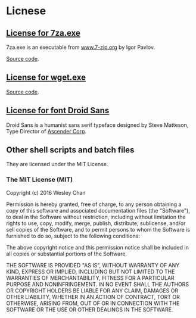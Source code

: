 # Licnese

## [License for 7za.exe](http://www.7-zip.org/license.txt)
7za.exe is an executable from www.7-zip.org by Igor Pavlov.

[Source code](http://www.7-zip.org/a/7z1514-src.7z).

## [License for wget.exe](https://www.gnu.org/copyleft/gpl.html)
[Source code](http://ftp.gnu.org/gnu/wget/wget-1.17.1.tar.xz).

## [License for font Droid Sans](https://www.apache.org/licenses/LICENSE-2.0.txt)
Droid Sans is a humanist sans serif typeface designed by Steve Matteson, Type Director of [Ascender Corp](http://ascendercorp.com/).

## Other shell scripts and batch files
They are licensed under the MIT License.

### The MIT License (MIT)

Copyright (c) 2016 Wesley Chan

Permission is hereby granted, free of charge, to any person obtaining a copy
of this software and associated documentation files (the "Software"), to deal
in the Software without restriction, including without limitation the rights
to use, copy, modify, merge, publish, distribute, sublicense, and/or sell
copies of the Software, and to permit persons to whom the Software is
furnished to do so, subject to the following conditions:

The above copyright notice and this permission notice shall be included in all
copies or substantial portions of the Software.

THE SOFTWARE IS PROVIDED "AS IS", WITHOUT WARRANTY OF ANY KIND, EXPRESS OR
IMPLIED, INCLUDING BUT NOT LIMITED TO THE WARRANTIES OF MERCHANTABILITY,
FITNESS FOR A PARTICULAR PURPOSE AND NONINFRINGEMENT. IN NO EVENT SHALL THE
AUTHORS OR COPYRIGHT HOLDERS BE LIABLE FOR ANY CLAIM, DAMAGES OR OTHER
LIABILITY, WHETHER IN AN ACTION OF CONTRACT, TORT OR OTHERWISE, ARISING FROM,
OUT OF OR IN CONNECTION WITH THE SOFTWARE OR THE USE OR OTHER DEALINGS IN THE
SOFTWARE.
